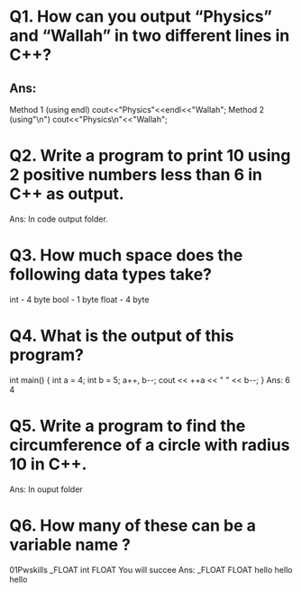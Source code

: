 # Q1. How can you output “Physics” and “Wallah” in two different lines in C++?
## Ans:    
Method 1 (using endl)
cout<<"Physics"<<endl<<"Wallah";
Method 2 (using"\n")
cout<<"Physics\n"<<"Wallah";

#  Q2. Write a program to print 10 using 2 positive numbers less than 6 in C++ as output.
Ans:
In code output folder.

 # Q3. How much space does the following data types take?
 int - 4 byte
 bool - 1 byte
 float - 4 byte
#  Q4. What is the output of this program?
 int main() { 
int a = 4; 
int b = 5; 
a++, b--; 
cout << ++a << " " << b--; 
}
Ans: 6 4
#  Q5. Write a program to find the circumference of a circle with radius 10 in C++.
Ans: In ouput folder
# Q6. How many of these can be a variable name ?
 01Pwskills
 _FLOAT
 int
 FLOAT
 You will succee
 Ans:
 _FLOAT
 FLOAT
 hello 
 hello
 hello


